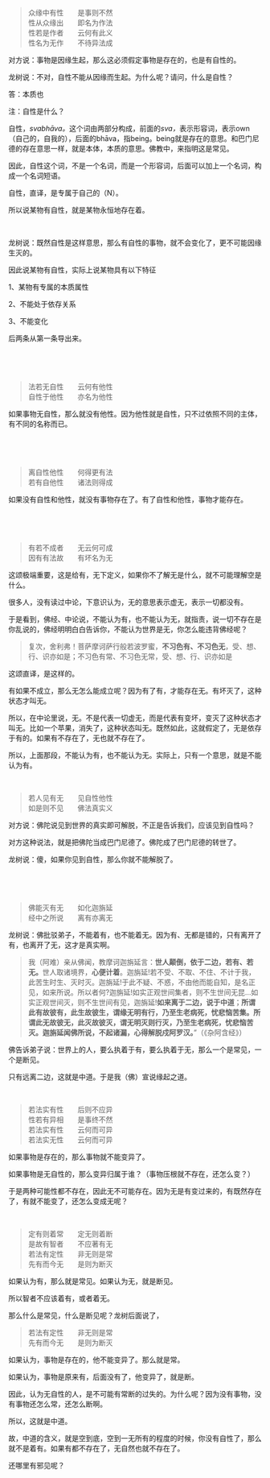<blockquote>众缘中有性　　是事则不然<br>性从众缘出　　即名为作法　<br>性若是作者　　云何有此义<br>性名为无作　　不待异法成　</blockquote><p>对方说：事物是因缘生起，那么这必须假定事物是存在的，也是有自性的。</p><p>龙树说：不对，自性不能从因缘而生起。为什么呢？请问，什么是自性？</p><p>答：本质也</p><p>注：自性是什么？</p><p>自性，<i>svabhāva。</i>这个词由两部分构成，前面的<i>sva，</i>表示形容词，表示own（自己的，自我的），后面的bhāva，指being。being就是存在的意思。和巴门尼德的存在意思一样，就是本体，本质的意思。佛教中，来指明这是常见。</p><p>因此，自性这个词，不是一个名词，而是一个形容词，后面可以加上一个名词，构成一个名词短语。</p><p>自性，直译，是专属于自己的（N）。</p><p>所以说某物有自性，就是某物永恒地存在着。</p><p><br></p><p>龙树说：既然自性是这样意思，那么有自性的事物，就不会变化了，更不可能因缘生灭的。</p><p>因此说某物有自性，实际上说某物具有以下特征</p><p>1、某物有专属的本质属性</p><p>2、不能处于依存关系</p><p>3、不能变化</p><p>后两条从第一条导出来。</p><p><br></p><p><br></p><blockquote>法若无自性　　云何有他性<br>自性于他性　　亦名为他性　</blockquote><p>如果事物无自性，那么就没有他性。因为他性就是自性，只不过依照不同的主体，有不同的名称而已。</p><p><br></p><p><br></p><blockquote>离自性他性　　何得更有法<br>若有自他性　　诸法则得成　</blockquote><p>如果没有自性和他性，就没有事物存在了。有了自性和他性，事物才能存在。</p><p><br></p><p><br></p><blockquote>有若不成者　　无云何可成<br>因有有法故　　有坏名为无　</blockquote><p>这颂极端重要，这是给有，无下定义，如果你不了解无是什么，就不可能理解空是什么。</p><p>很多人，没有读过中论，下意识认为，无的意思表示虚无，表示一切都没有。</p><p>于是看到，佛经、中论说，不能认为有，也不能认为无，就指责，说一切不存在是你乱说的，佛经明明白白告诉你，不能认为世界是无，你怎么能违背佛经呢？</p><blockquote>复次，舍利弗！菩萨摩诃萨行般若波罗蜜，<b>不习色有、不习色无</b>，受、想、行、识亦如是；不习色有常、不习色无常，受、想、行、识亦如是</blockquote><p>这颂直译，是这样的。</p><p>有如果不成立，那么无怎么能成立呢？因为有了有，才能存在无。有坏灭了，这种状态才叫无。</p><p>所以，在中论里说，无。不是代表一切虚无，而是代表有变坏，变灭了这种状态才叫无。比如一个苹果，消失了，这种状态叫无。既然如此，这就假定了，无是依存于有的。如果有不存在了，无也就不存在了。</p><p>所以，上面那段，不能认为有，也不能认为无。实际上，只有一个意思，就是不能认为有。</p><p><br></p><blockquote>若人见有无　　见自性他性<br>如是则不见　　佛法真实义　</blockquote><p>对方说：佛陀说见到世界的真实即可解脱，不正是告诉我们，应该见到自性吗？</p><p>对方这种说法，就是把佛陀当成巴门尼德了。佛陀成了巴门尼德的转世了。</p><p>龙树说：傻，如果你见到自性，那么你就不能解脱了。</p><p><br></p><p><br></p><blockquote>佛能灭有无　　如化迦旃延<br>经中之所说　　离有亦离无　</blockquote><p>龙树说：佛批驳弟子，不能着有，也不能着无。因为有、无都是错的，只有离开了有，也离开了无，这才是真实啊。</p><blockquote>我（阿难）亲从佛闻，教摩诃迦旃延言：<b>世人颠倒，依于二边，若有、若无。</b>世人取诸境界，<b>心便计着</b>。迦旃延!若不受、不取、不住、不计于我，此苦生时生、灭时灭。迦旃延!于此不疑、不惑，不由他而能自知，是名正见，如来所说。所以者何?迦旃延!如实正观世间集者，则不生世间无昆…如实正观世间灭，则不生世间有见，迦旃延!<b>如来离于二边，说于中道</b>；<b>所谓此有故彼有，此生故彼生，谓缘无明有行，乃至生老病死，忧悲恼苦集。所谓此无故彼无，此灭故彼灭，谓无明灭则行灭，乃至生老病死，忧悲恼苦灭。迦旃延闻佛所说，不起诸漏，心得解脱戍阿罗汉。</b>”（《杂阿含经》）</blockquote><p>佛告诉弟子说：世界上的人，要么执着于有，要么执着于无，那么一个是常见，一个是断见。</p><p>只有远离二边，这就是中道。于是我（佛）宣说缘起之道。</p><p><br></p><blockquote>若法实有性　　后则不应异<br>性若有异相　　是事终不然<br>若法实有性　　云何而可异<br>若法实无性　　云何而可异　　</blockquote><p>如果事物是存在的，那么事物就不能变异了。</p><p>如果事物是无自性的，那么变异归属于谁？（事物压根就不存在，还怎么变？）</p><p>于是两种可能性都不存在，因此无不可能存在。因为无是有变过来的，有既然存在了，有就不能变了，还怎么变成无呢？</p><p><br></p><blockquote>定有则着常　　定无则着断<br>是故有智者　　不应著有无<br>若法有定性　　非无则是常<br>先有而今无　　是则为断灭</blockquote><p>如果认为有，那么就是常见。如果认为无，就是断见。</p><p>所以智者不应该着有，或者着无。</p><p>那么什么是常见，什么是断见呢？龙树后面说了，</p><blockquote>若法有定性　　非无则是常<br>先有而今无　　是则为断灭</blockquote><p>如果认为，事物是存在的，他不能变异了。那么就是常。</p><p>如果认为，事物是原来有，后面没有了，他变异了，就是断。</p><p>因此，认为无自性的人，是不可能有常断的过失的。为什么呢？因为没有事物，没有事物还怎么常，还怎么断啊。</p><p>所以，这就是中道。</p><p>故，中道的含义，就是空到底，空到一无所有的程度的时候，你没有自性了，那么就不是着有。如果有都不存在了，无自然也就不存在了。</p><p>还哪里有邪见呢？</p><p></p>